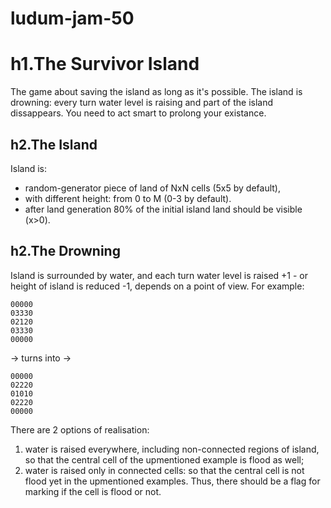 # ludum-jam-50

h1.The Survivor Island
====================
The game about saving the island as long as it's possible.
The island is drowning: every turn water level is raising and part of the island dissappears. You need to act smart to prolong your existance.

h2.The Island
--------------
Island is:
* random-generator piece of land of NxN cells (5x5 by default),
* with different height: from 0 to M (0-3 by default). 
* after land generation 80% of the initial island land should be visible (x>0).

h2.The Drowning
----------------
Island is surrounded by water, and each turn water level is raised +1 - or height of island is reduced -1, depends on a point of view. For example:
```
00000
03330
02120
03330
00000
```
-> turns into ->
```
00000
02220
01010
02220
00000
```

There are 2 options of realisation:
1) water is raised everywhere, including non-connected regions of island, so that the central cell of the upmentioned example is flood as well;
2) water is raised only in connected cells: so that the central cell is not flood yet in the upmentioned examples. Thus, there should be a flag for marking if the cell is flood or not.
